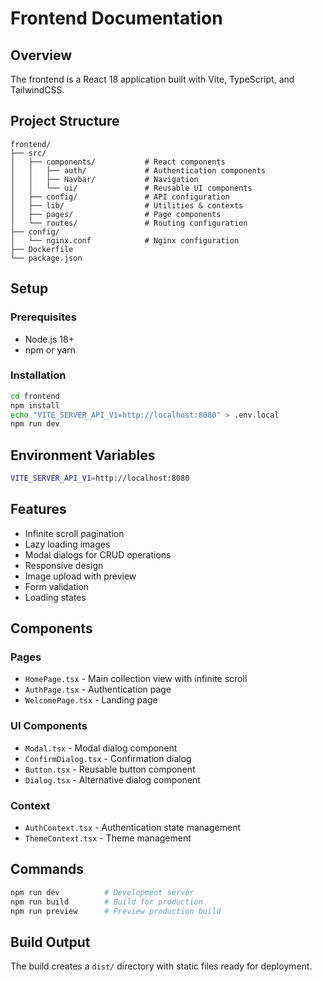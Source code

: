 # Frontend Documentation

## Overview
The frontend is a React 18 application built with Vite, TypeScript, and TailwindCSS.

## Project Structure
```
frontend/
├── src/
│   ├── components/           # React components
│   │   ├── auth/             # Authentication components
│   │   ├── Navbar/           # Navigation
│   │   └── ui/               # Reusable UI components
│   ├── config/               # API configuration
│   ├── lib/                  # Utilities & contexts
│   ├── pages/                # Page components
│   └── routes/               # Routing configuration
├── config/
│   └── nginx.conf            # Nginx configuration
├── Dockerfile
└── package.json
```

## Setup

### Prerequisites
- Node.js 18+
- npm or yarn

### Installation
```bash
cd frontend
npm install
echo "VITE_SERVER_API_V1=http://localhost:8080" > .env.local
npm run dev
```

## Environment Variables
```bash
VITE_SERVER_API_V1=http://localhost:8080
```

## Features
- Infinite scroll pagination
- Lazy loading images
- Modal dialogs for CRUD operations
- Responsive design
- Image upload with preview
- Form validation
- Loading states

## Components

### Pages
- `HomePage.tsx` - Main collection view with infinite scroll
- `AuthPage.tsx` - Authentication page
- `WelcomePage.tsx` - Landing page

### UI Components
- `Modal.tsx` - Modal dialog component
- `ConfirmDialog.tsx` - Confirmation dialog
- `Button.tsx` - Reusable button component
- `Dialog.tsx` - Alternative dialog component

### Context
- `AuthContext.tsx` - Authentication state management
- `ThemeContext.tsx` - Theme management

## Commands
```bash
npm run dev          # Development server
npm run build        # Build for production
npm run preview      # Preview production build
```

## Build Output
The build creates a `dist/` directory with static files ready for deployment.
